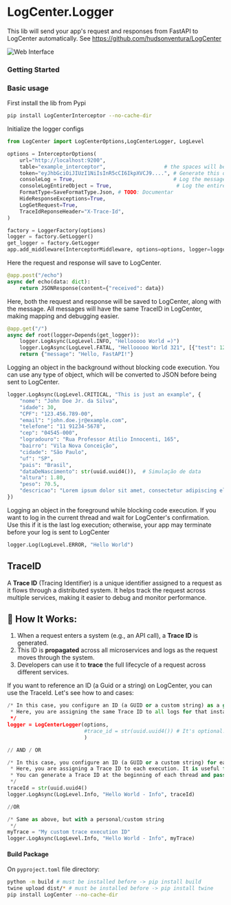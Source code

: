 # LogCenter.Logger

This lib will send your app's request and responses from FastAPI to LogCenter automatically. See https://github.com/hudsonventura/LogCenter

![Web Interface](https://github.com/hudsonventura/LogCenter/blob/main/logo.png?raw=true)




### Getting Started


### Basic usage
First install the lib from Pypi
``` bash
pip install LogCenterInterceptor --no-cache-dir
```


Initialize the logger configs
``` python
from LogCenter import LogCenterOptions,LogCenterLogger, LogLevel

options = InterceptorOptions(
    url="http://localhost:9200",
    table="example_interceptor",                   # the spaces will be converted to _ (underscore).
    token="eyJhbGciOiJIUzI1NiIsInR5cCI6IkpXVCJ9....", # Generate this on LogCenter inteface, on you profile photo.
    consoleLog = True,                                # Log the message on the console as a comon Console.WriteLine(). Default is true
    consoleLogEntireObject = True,                     # Log the entire objeti to the Console.WriteLine(). Default is false
    FormatType=SaveFormatType.Json, # TODO: Documentar
    HideResponseExceptions=True,
    LogGetRequest=True,
    TraceIdReponseHeader="X-Trace-Id",
)

factory = LoggerFactory(options)
logger = factory.GetLogger()
get_logger = factory.GetLogger
app.add_middleware(InterceptorMiddleware, options=options, logger=logger)
```


Here the request and response will save to LogCenter.
``` python
@app.post("/echo")
async def echo(data: dict):
    return JSONResponse(content={"received": data})
```


Here, both the request and response will be saved to LogCenter, along with the message. All messages will have the same TraceID in LogCenter, making mapping and debugging easier.
``` python
@app.get("/")
async def root(logger=Depends(get_logger)):
    logger.LogAsync(LogLevel.INFO, "Hellooooo World =)")
    logger.LogAsync(LogLevel.FATAL, "Hellooooo World 321", [{"test": 123}])
    return {"message": "Hello, FastAPI!"}
```


Logging an object in the background without blocking code execution. You can use any type of object, which will be converted to JSON before being sent to LogCenter.
``` python
logger.LogAsync(LogLevel.CRITICAL, "This is just an example", {
    "nome": "John Doe Jr. da Silva",
    "idade": 30,
    "CPF": "123.456.789-00",
    "email": "john.doe.jr@example.com",
    "telefone": "11 91234-5678",
    "cep": "04545-000",
    "logradouro": "Rua Professor Atílio Innocenti, 165",
    "bairro": "Vila Nova Conceição",
    "cidade": "São Paulo",
    "uf": "SP",
    "pais": "Brasil",
    "dataDeNascimento": str(uuid.uuid4()),  # Simulação de data
    "altura": 1.80,
    "peso": 70.5,
    "descricao": "Lorem ipsum dolor sit amet, consectetur adipiscing elit. Sed do eiusmod tempor incididunt ut labore et dolore magna aliqua. Ut enim ad minim veniam, quis nostrud exercitation ullamco laboris nisi ut aliquip ex ea commodo consequat"
})
```


Logging an object in the foreground while blocking code execution. If you want to log in the current thread and wait for LogCenter's confirmation.  
Use this if it is the last log execution; otherwise, your app may terminate before your log is sent to LogCenter
``` python
logger.Log(LogLevel.ERROR, "Hello World")
```



## TraceID
A **Trace ID** (Tracing Identifier) is a unique identifier assigned to a request as it flows through a distributed system. It helps track the request across multiple services, making it easier to debug and monitor performance.

## 🔹 How It Works:
1. When a request enters a system (e.g., an API call), a **Trace ID** is generated.
2. This ID is **propagated** across all microservices and logs as the request moves through the system.
3. Developers can use it to **trace** the full lifecycle of a request across different services.


If you want to reference an ID (a Guid or a string) on LogCenter, you can use the TraceId. Let's see how to and cases:



``` python
/* In this case, you configure an ID (a GUID or a custom string) as a global Trace ID for the execution instance of your app.
 * Here, you are assigning the same Trace ID to all logs for that instance's execution.
 */
logger = LogCenterLogger(options, 
                         #trace_id = str(uuid.uuid4()) # It's optional. If empty, it will generate a new one Guid, else, you can you your own traceId, Guid or string
                         )

// AND / OR

/* In this case, you configure an ID (a GUID or a custom string) for each log entry. It will ignore the global Trace ID (above).
 * Here, you are assigning a Trace ID to each execution. It is useful for multiple thread executions in your app.
 * You can generate a Trace ID at the beginning of each thread and pass it to the Log method call.
 */
traceId = str(uuid.uuid4()
logger.LogAsync(LogLevel.Info, "Hello World - Info", traceId)

//OR

/* Same as above, but with a personal/custom string
 */
myTrace = "My custom trace execution ID"
logger.LogAsync(LogLevel.Info, "Hello World - Info", myTrace)
```



#### Build Package

On `pyproject.toml` file directory:
```bash
python -m build # must be installed before -> pip install build
twine upload dist/* # must be installed before -> pip install twine
pip install LogCenter --no-cache-dir
```